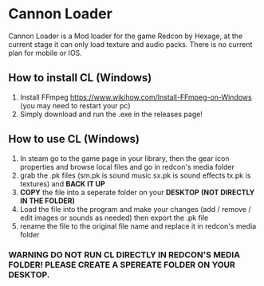 # Cannon Loader
Cannon Loader is a Mod loader for the game Redcon by Hexage, at the current stage it can only load texture and audio packs. There is no current plan for mobile or IOS.

## How to install CL (Windows)

 1. Install FFmpeg https://www.wikihow.com/Install-FFmpeg-on-Windows (you may need to restart your pc)
 2. Simply download and run the .exe in the releases page!

## How to use CL (Windows)

 1. In steam go to the game page in your library, then the gear icon properties and browse local files and go in redcon's media folder
 2.  grab the .pk files (sm.pk is sound music sx.pk is sound effects tx.pk is textures) and **BACK IT UP**
 3. **COPY** the file into a seperate folder on your **DESKTOP** **(NOT DIRECTLY IN THE FOLDER)**
 4. Load the file into the program and make your changes (add / remove / edit images or sounds as needed) then export the .pk file
 5. rename the file to the original file name and replace it in redcon's media folder

### WARNING DO NOT RUN CL DIRECTLY IN REDCON'S MEDIA FOLDER! PLEASE CREATE A SPEREATE FOLDER ON YOUR DESKTOP.
